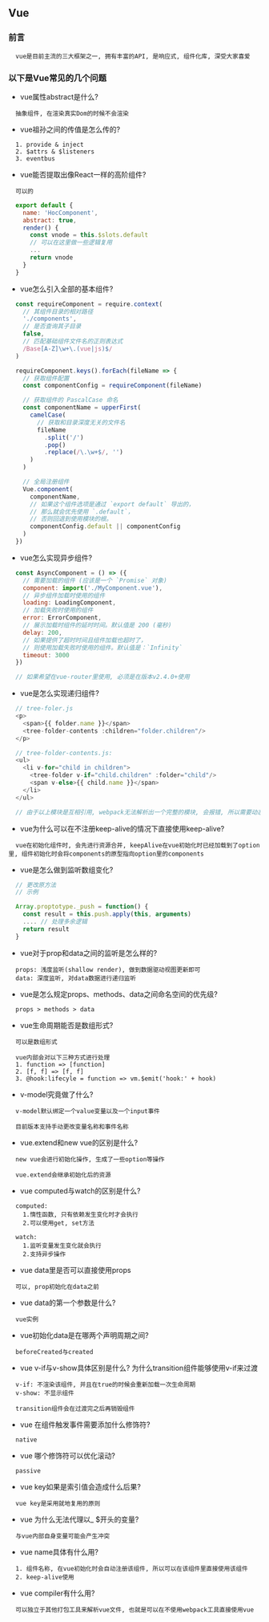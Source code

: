 ## Vue

### 前言
```
  vue是目前主流的三大框架之一, 拥有丰富的API, 是响应式, 组件化库, 深受大家喜爱
```

### 以下是Vue常见的几个问题
- vue属性abstract是什么?
```
  抽象组件, 在渲染真实Dom的时候不会渲染
```
- vue祖孙之间的传值是怎么传的?
```
  1. provide & inject
  2. $attrs & $listeners
  3. eventbus
```
- vue能否提取出像React一样的高阶组件?
```
  可以的
```
``` javascript
  export default {
    name: 'HocComponent',
    abstract: true,
    render() {
      const vnode = this.$slots.default
      // 可以在这里做一些逻辑复用
      ...
      return vnode
    }
  }
```
- vue怎么引入全部的基本组件?
``` javascript
  const requireComponent = require.context(
    // 其组件目录的相对路径
    './components',
    // 是否查询其子目录
    false,
    // 匹配基础组件文件名的正则表达式
    /Base[A-Z]\w+\.(vue|js)$/
  )

  requireComponent.keys().forEach(fileName => {
    // 获取组件配置
    const componentConfig = requireComponent(fileName)

    // 获取组件的 PascalCase 命名
    const componentName = upperFirst(
      camelCase(
        // 获取和目录深度无关的文件名
        fileName
          .split('/')
          .pop()
          .replace(/\.\w+$/, '')
      )
    )

    // 全局注册组件
    Vue.component(
      componentName,
      // 如果这个组件选项是通过 `export default` 导出的，
      // 那么就会优先使用 `.default`，
      // 否则回退到使用模块的根。
      componentConfig.default || componentConfig
    )
  })
```
- vue怎么实现异步组件?
``` javascript
  const AsyncComponent = () => ({
    // 需要加载的组件 (应该是一个 `Promise` 对象)
    component: import('./MyComponent.vue'),
    // 异步组件加载时使用的组件
    loading: LoadingComponent,
    // 加载失败时使用的组件
    error: ErrorComponent,
    // 展示加载时组件的延时时间。默认值是 200 (毫秒)
    delay: 200,
    // 如果提供了超时时间且组件加载也超时了，
    // 则使用加载失败时使用的组件。默认值是：`Infinity`
    timeout: 3000
  })

  // 如果希望在vue-router里使用, 必须是在版本v2.4.0+使用
```
- vue是怎么实现递归组件?
``` javascript
  // tree-foler.js
  <p>
    <span>{{ folder.name }}</span>
    <tree-folder-contents :children="folder.children"/>
  </p>

  // tree-folder-contents.js:
  <ul>
    <li v-for="child in children">
      <tree-folder v-if="child.children" :folder="child"/>
      <span v-else>{{ child.name }}</span>
    </li>
  </ul>

  // 由于以上模块是互相引用, webpack无法解析出一个完整的模块, 会报错, 所以需要动态引入一个组件
```
- vue为什么可以在不注册keep-alive的情况下直接使用keep-alive?
```
  vue在初始化组件时, 会先进行资源合并, keepAlive在vue初始化时已经加载到了option里, 组件初始化时会将components的原型指向option里的components
```
- vue是怎么做到监听数组变化?
``` javascript
  // 更改原方法
  // 示例

  Array.proptotype._push = function() {
    const result = this.push.apply(this, arguments)
    .... // 处理多余逻辑
    return result
  }
```
- vue对于prop和data之间的监听是怎么样的?
```
  props: 浅度监听(shallow render), 做到数据驱动视图更新即可
  data: 深度监听, 对data数据进行递归监听
```
- vue是怎么规定props、methods、data之间命名空间的优先级?
```
  props > methods > data
```
- vue生命周期能否是数组形式?
```
  可以是数组形式

  vue内部会对以下三种方式进行处理
  1. function => [function]
  2. [f, f] => [f, f]
  3. @hook:lifecyle = function => vm.$emit('hook:' + hook)
```
- v-model究竟做了什么?
```
  v-model默认绑定一个value变量以及一个input事件

  目前版本支持手动更改变量名称和事件名称
```
- vue.extend和new vue的区别是什么?
```
  new vue会进行初始化操作, 生成了一些option等操作

  vue.extend会继承初始化后的资源
```
- vue computed与watch的区别是什么?
```
  computed:
    1.惰性函数, 只有依赖发生变化时才会执行
    2.可以使用get, set方法
  
  watch:
    1.监听变量发生变化就会执行
    2.支持异步操作
```
- vue data里是否可以直接使用props
```
  可以, prop初始化在data之前
```
- vue data的第一个参数是什么?
```
  vue实例
```
- vue初始化data是在哪两个声明周期之间?
```
  beforeCreated与created
```
- vue v-if与v-show具体区别是什么? 为什么transition组件能够使用v-if来过渡
```
  v-if: 不渲染该组件, 并且在true的时候会重新加载一次生命周期
  v-show: 不显示组件
  
  transition组件会在过渡完之后再销毁组件
```
- vue 在组件触发事件需要添加什么修饰符?
```
  native
```
- vue 哪个修饰符可以优化滚动?
```
  passive
```
- vue key如果是索引值会造成什么后果?
```
  vue key是采用就地复用的原则
```
- vue 为什么无法代理以_ $开头的变量?
```
  与vue内部自身变量可能会产生冲突
```
- vue name具体有什么用?
```
  1. 组件名称, 在vue初始化时会自动注册该组件, 所以可以在该组件里直接使用该组件
  2. keep-alive使用
```
- vue compiler有什么用?
```
  可以独立于其他打包工具来解析vue文件, 也就是可以在不使用webpack工具直接使用vue
```